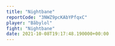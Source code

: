 ```yaml
---
title: "Nightbane"
reportCode: "3NWZ9pcKAbYPfqxC"
player: "Bãbylol"
fight: "Nightbane"
date: 2021-10-08T19:17:48.190000+00:00
---
```


